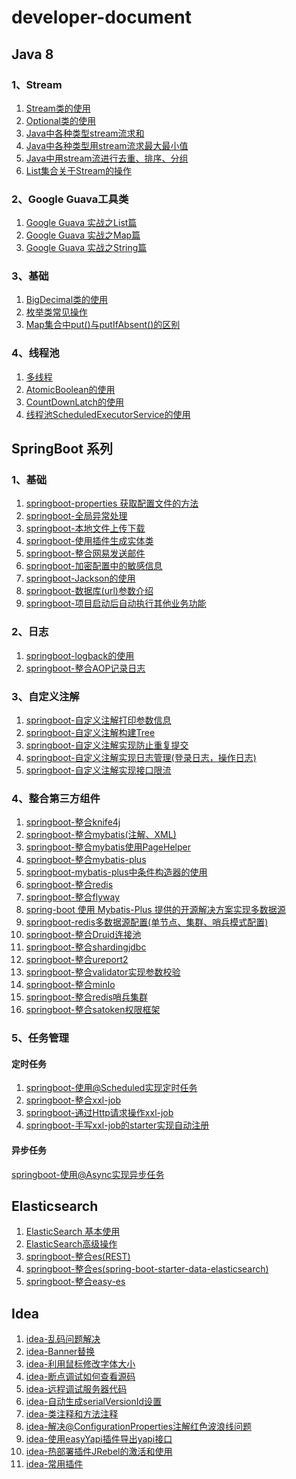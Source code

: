 # developer-document

## Java 8

### 1、Stream

1. [Stream类的使用](https://gitee.com/huanglei1111/developer-document/blob/master/java%208%20%E7%AC%94%E8%AE%B0/Stream/Stream%E7%B1%BB%E7%9A%84%E4%BD%BF%E7%94%A8.md)
2. [Optional类的使用](https://gitee.com/huanglei1111/developer-document/blob/master/java%208%20%E7%AC%94%E8%AE%B0/Stream/Optional%E7%B1%BB%E7%9A%84%E4%BD%BF%E7%94%A8.md)
3. [Java中各种类型stream流求和](https://gitee.com/huanglei1111/developer-document/blob/master/java%208%20%E7%AC%94%E8%AE%B0/Stream/Java%E4%B8%AD%E5%90%84%E7%A7%8D%E7%B1%BB%E5%9E%8B%E7%94%A8stream%E6%B5%81%E6%B1%82%E5%92%8C.md)
4. [Java中各种类型用stream流求最大最小值](https://gitee.com/huanglei1111/developer-document/blob/master/java%208%20%E7%AC%94%E8%AE%B0/Stream/Java%E4%B8%AD%E5%90%84%E7%A7%8D%E7%B1%BB%E5%9E%8B%E7%94%A8stream%E6%B5%81%E6%B1%82%E6%9C%80%E5%A4%A7%E5%80%BC%E6%9C%80%E5%B0%8F%E5%80%BC.md)
5. [ Java中用stream流进行去重、排序、分组](https://gitee.com/huanglei1111/developer-document/blob/master/java%208%20%E7%AC%94%E8%AE%B0/Stream/Java%E4%B8%AD%E7%94%A8stream%E6%B5%81%E8%BF%9B%E8%A1%8C%E5%8E%BB%E9%87%8D%E3%80%81%E6%8E%92%E5%BA%8F%E3%80%81%E5%88%86%E7%BB%84.md)
6. [ List集合关于Stream的操作](https://gitee.com/huanglei1111/developer-document/blob/master/java%208%20%E7%AC%94%E8%AE%B0/Stream/List%E9%9B%86%E5%90%88%E5%85%B3%E4%BA%8EStream%E7%9A%84%E6%93%8D%E4%BD%9C.md)

### 2、Google Guava工具类

1. [ Google Guava 实战之List篇](https://gitee.com/huanglei1111/developer-document/blob/master/java%208%20%E7%AC%94%E8%AE%B0/Guava%E5%B7%A5%E5%85%B7%E7%B1%BB/Google%20Guava%E5%AE%9E%E6%88%98%E4%B9%8BList%E7%AF%87.md)
2. [ Google Guava 实战之Map篇](https://gitee.com/huanglei1111/developer-document/blob/master/java%208%20%E7%AC%94%E8%AE%B0/Guava%E5%B7%A5%E5%85%B7%E7%B1%BB/Google%20Guava%E5%AE%9E%E6%88%98%E4%B9%8BMap%E7%AF%87.md)
3. [ Google Guava 实战之String篇](https://gitee.com/huanglei1111/developer-document/blob/master/java%208%20%E7%AC%94%E8%AE%B0/Guava%E5%B7%A5%E5%85%B7%E7%B1%BB/Google%20Guava%E5%AE%9E%E6%88%98%E4%B9%8BString%E7%AF%87.md)

### 3、基础

1. [ BigDecimal类的使用](https://gitee.com/huanglei1111/developer-document/blob/master/java%208%20%E7%AC%94%E8%AE%B0/base/BigDecima%E7%B1%BB%E7%9A%84%E4%BD%BF%E7%94%A8.md)
2. [ 枚举类常见操作](https://gitee.com/huanglei1111/developer-document/blob/master/java%208%20%E7%AC%94%E8%AE%B0/base/%E6%9E%9A%E4%B8%BE%E7%B1%BB%E7%9A%84%E5%B8%B8%E8%A7%81%E6%93%8D%E4%BD%9C.md)
3. [ Map集合中put()与putIfAbsent()的区别](https://gitee.com/huanglei1111/developer-document/blob/master/java%208%20%E7%AC%94%E8%AE%B0/base/Map%E9%9B%86%E5%90%88%E4%B8%ADput()%E4%B8%8EputIfAbsent()%E7%9A%84%E5%8C%BA%E5%88%AB.md)

### 4、线程池

1. [ 多线程](https://gitee.com/huanglei1111/developer-document/blob/master/java%208%20%E7%AC%94%E8%AE%B0/%E5%A4%9A%E7%BA%BF%E7%A8%8B/%E5%A4%9A%E7%BA%BF%E7%A8%8B%E4%BB%8B%E7%BB%8D.md)
2. [ AtomicBoolean的使用](https://gitee.com/huanglei1111/developer-document/blob/master/java%208%20%E7%AC%94%E8%AE%B0/%E5%A4%9A%E7%BA%BF%E7%A8%8B/AtomicBoolean%E7%9A%84%E4%BD%BF%E7%94%A8.md)
3. [ CountDownLatch的使用](https://gitee.com/huanglei1111/developer-document/blob/master/java%208%20%E7%AC%94%E8%AE%B0/%E5%A4%9A%E7%BA%BF%E7%A8%8B/%20CountDownLatch%E7%9A%84%E4%BD%BF%E7%94%A8.md)
4. [ 线程池ScheduledExecutorService的使用](https://gitee.com/huanglei1111/developer-document/blob/master/java%208%20%E7%AC%94%E8%AE%B0/%E5%A4%9A%E7%BA%BF%E7%A8%8B/%E7%BA%BF%E7%A8%8B%E6%B1%A0ScheduledExecutorService%E7%9A%84%E4%BD%BF%E7%94%A8.md)

## SpringBoot 系列

### 1、基础

1. [springboot-properties 获取配置文件的方法](https://gitee.com/huanglei1111/developer-document/blob/master/SpringBoot%20%E7%B3%BB%E5%88%97/springboot-properties%E8%AF%BB%E5%8F%96%E9%85%8D%E7%BD%AE%E6%96%87%E4%BB%B6.md)
2. [ springboot-全局异常处理](https://gitee.com/huanglei1111/developer-document/blob/master/SpringBoot%20%E7%B3%BB%E5%88%97/springboot-%E5%85%A8%E5%B1%80%E5%BC%82%E5%B8%B8%E5%A4%84%E7%90%86.md)
3. [ springboot-本地文件上传下载](https://gitee.com/huanglei1111/developer-document/blob/master/SpringBoot%20%E7%B3%BB%E5%88%97/springboot-%E6%9C%AC%E5%9C%B0%E6%96%87%E4%BB%B6%E4%B8%8A%E4%BC%A0%E4%B8%8B%E8%BD%BD.md)
4. [ springboot-使用插件生成实体类](https://gitee.com/huanglei1111/developer-document/blob/master/SpringBoot%20%E7%B3%BB%E5%88%97/springboot-%E4%BD%BF%E7%94%A8%E6%8F%92%E4%BB%B6%E7%94%9F%E6%88%90%E5%AE%9E%E4%BD%93%E7%B1%BB.md)
5. [springboot-整合网易发送邮件](https://gitee.com/huanglei1111/developer-document/blob/master/SpringBoot%20%E7%B3%BB%E5%88%97/springboot-%E5%8F%91%E9%80%81%E9%82%AE%E4%BB%B6.md)
6. [springboot-加密配置中的敏感信息](https://gitee.com/huanglei1111/developer-document/blob/master/SpringBoot%20%E7%B3%BB%E5%88%97/springboot-%E5%8A%A0%E5%AF%86%E9%85%8D%E7%BD%AE%E4%B8%AD%E7%9A%84%E6%95%8F%E6%84%9F%E4%BF%A1%E6%81%AF.md)
7. [springboot-Jackson的使用](https://gitee.com/huanglei1111/developer-document/blob/master/SpringBoot%20%E7%B3%BB%E5%88%97/springboot-Jackson%E7%9A%84%E4%BD%BF%E7%94%A8.md)
8. [springboot-数据库(url)参数介绍](https://gitee.com/huanglei1111/developer-document/blob/master/SpringBoot%20%E7%B3%BB%E5%88%97/springboot-%E6%95%B0%E6%8D%AE%E5%BA%93(url)%E5%8F%82%E6%95%B0%E4%BB%8B%E7%BB%8D.md)
9. [ springboot-项目启动后自动执行其他业务功能](https://gitee.com/huanglei1111/developer-document/blob/master/SpringBoot%20%E7%B3%BB%E5%88%97/springboot-%E9%A1%B9%E7%9B%AE%E5%90%AF%E5%8A%A8%E5%90%8E%E8%87%AA%E5%8A%A8%E6%89%A7%E8%A1%8C%E5%85%B6%E4%BB%96%E4%B8%9A%E5%8A%A1%E5%8A%9F%E8%83%BD.md)

### 2、日志

1. [ springboot-logback的使用](https://gitee.com/huanglei1111/developer-document/blob/master/SpringBoot%20%E7%B3%BB%E5%88%97/springboot-logback%E7%9A%84%E4%BD%BF%E7%94%A8.md)
2. [ springboot-整合AOP记录日志](https://gitee.com/huanglei1111/developer-document/blob/master/SpringBoot%20%E7%B3%BB%E5%88%97/springboot-%E6%95%B4%E5%90%88aop%E8%AE%B0%E5%BD%95%E6%97%A5%E5%BF%97.md)

### 3、自定义注解

1. [ springboot-自定义注解打印参数信息](https://gitee.com/huanglei1111/developer-document/blob/master/SpringBoot%20%E7%B3%BB%E5%88%97/springboot-%E8%87%AA%E5%AE%9A%E4%B9%89%E6%B3%A8%E8%A7%A3%E6%89%93%E5%8D%B0%E5%8F%82%E6%95%B0%E4%BF%A1%E6%81%AF.md)
2. [ springboot-自定义注解构建Tree](https://gitee.com/huanglei1111/developer-document/blob/master/SpringBoot%20%E7%B3%BB%E5%88%97/springboot-%E8%87%AA%E5%AE%9A%E4%B9%89%E6%B3%A8%E8%A7%A3%E6%9E%84%E5%BB%BATree.md)
3. [ springboot-自定义注解实现防止重复提交](https://gitee.com/huanglei1111/developer-document/blob/master/SpringBoot%20%E7%B3%BB%E5%88%97/springboot-%E8%87%AA%E5%AE%9A%E4%B9%89%E6%B3%A8%E8%A7%A3%E5%AE%9E%E7%8E%B0%E9%98%B2%E6%AD%A2%E9%87%8D%E5%A4%8D%E6%8F%90%E4%BA%A4.md)
4. [ springboot-自定义注解实现日志管理(登录日志，操作日志)](https://gitee.com/huanglei1111/developer-document/blob/master/SpringBoot%20%E7%B3%BB%E5%88%97/springboot-%E6%97%A5%E5%BF%97%E7%AE%A1%E7%90%86(%E7%99%BB%E5%BD%95%E6%97%A5%E5%BF%97%EF%BC%8C%E6%93%8D%E4%BD%9C%E6%97%A5%E5%BF%97).md)
5. [ springboot-自定义注解实现接口限流](https://gitee.com/huanglei1111/developer-document/blob/master/SpringBoot%20%E7%B3%BB%E5%88%97/springboot-%E8%87%AA%E5%AE%9A%E4%B9%89%E6%B3%A8%E8%A7%A3%E5%AE%9E%E7%8E%B0%E6%8E%A5%E5%8F%A3%E9%99%90%E6%B5%81.md)

### 4、整合第三方组件

1. [ springboot-整合knife4j](https://gitee.com/huanglei1111/developer-document/blob/master/SpringBoot%20%E7%B3%BB%E5%88%97/springboot-%E6%95%B4%E5%90%88knife4j.md)
2. [ springboot-整合mybatis(注解、XML)](https://gitee.com/huanglei1111/developer-document/blob/master/SpringBoot%20%E7%B3%BB%E5%88%97/springboot-%E6%95%B4%E5%90%88mybatis(%E6%B3%A8%E8%A7%A3%E3%80%81XML).md)
3. [ springboot-整合mybatis使用PageHelper](https://gitee.com/huanglei1111/developer-document/blob/master/SpringBoot%20%E7%B3%BB%E5%88%97/springboot-%E6%95%B4%E5%90%88mybatis%E4%BD%BF%E7%94%A8PageHelper.md)
4. [ springboot-整合mybatis-plus](https://gitee.com/huanglei1111/developer-document/blob/master/SpringBoot%20%E7%B3%BB%E5%88%97/springboot-%E6%95%B4%E5%90%88mybatis-plus.md)
5. [ springboot-mybatis-plus中条件构造器的使用](https://gitee.com/huanglei1111/developer-document/blob/master/SpringBoot%20%E7%B3%BB%E5%88%97/springboot-mybatis-plus%E6%9D%A1%E4%BB%B6%E6%9E%84%E9%80%A0%E5%99%A8%E7%9A%84%E4%BD%BF%E7%94%A8.md)
6. [springboot-整合redis](https://gitee.com/huanglei1111/developer-document/blob/master/SpringBoot%20%E7%B3%BB%E5%88%97/springboot-%E6%95%B4%E5%90%88redis.md)
7. [springboot-整合flyway](https://gitee.com/huanglei1111/developer-document/blob/master/SpringBoot%20%E7%B3%BB%E5%88%97/springboot-%E6%95%B4%E5%90%88flyway.md)
8. [spring-boot 使用 Mybatis-Plus 提供的开源解决方案实现多数据源](https://gitee.com/huanglei1111/developer-document/blob/master/SpringBoot%20%E7%B3%BB%E5%88%97/springboot-%E4%BD%BF%E7%94%A8mybatis-plus%E9%9B%86%E6%88%90%E5%A4%9A%E6%95%B0%E6%8D%AE%E6%BA%90.md)
9. [ springboot-redis多数据源配置(单节点、集群、哨兵模式配置)](https://gitee.com/huanglei1111/developer-document/blob/master/SpringBoot%20%E7%B3%BB%E5%88%97/springboot-redis%E5%A4%9A%E6%95%B0%E6%8D%AE%E6%BA%90%E9%85%8D%E7%BD%AE.md)
10. [ springboot-整合Druid连接池](https://gitee.com/huanglei1111/developer-document/blob/master/SpringBoot%20%E7%B3%BB%E5%88%97/springboot-%E6%95%B4%E5%90%88Druid%E8%BF%9E%E6%8E%A5%E6%B1%A0.md)
11. [ springboot-整合shardingjdbc](https://gitee.com/huanglei1111/developer-document/blob/master/SpringBoot%20%E7%B3%BB%E5%88%97/springboot-%E6%95%B4%E5%90%88shardingjdbc.md)
12. [springboot-整合ureport2](https://gitee.com/huanglei1111/developer-document/blob/master/SpringBoot%20%E7%B3%BB%E5%88%97/springboot-%E6%95%B4%E5%90%88ureport2.md)
13. [ springboot-整合validator实现参数校验](https://gitee.com/huanglei1111/developer-document/blob/master/SpringBoot%20%E7%B3%BB%E5%88%97/springboot-%E6%95%B4%E5%90%88validator%E5%AE%9E%E7%8E%B0%E5%8F%82%E6%95%B0%E6%A0%A1%E9%AA%8C.md)
14. [springboot-整合minIo](https://gitee.com/huanglei1111/developer-document/blob/master/SpringBoot%20%E7%B3%BB%E5%88%97/springboot-%E6%95%B4%E5%90%88minio.md)
15. [springboot-整合redis哨兵集群](https://gitee.com/huanglei1111/developer-document/blob/master/SpringBoot%20%E7%B3%BB%E5%88%97/springboot-%E6%95%B4%E5%90%88redis-sentinel.md)
16. [springboot-整合satoken权限框架](https://gitee.com/huanglei1111/developer-document/blob/master/SpringBoot%20%E7%B3%BB%E5%88%97/springboot-%E6%95%B4%E5%90%88satoken.md)

### 5、任务管理

#### 定时任务

1. [springboot-使用@Scheduled实现定时任务](https://gitee.com/huanglei1111/developer-document/blob/master/SpringBoot%20%E7%B3%BB%E5%88%97/springboot-%E5%AE%9E%E7%8E%B0%E5%AE%9A%E6%97%B6%E4%BB%BB%E5%8A%A1(scheduled).md)
2. [springboot-整合xxl-job](https://gitee.com/huanglei1111/developer-document/blob/master/SpringBoot%20%E7%B3%BB%E5%88%97/springboot-%E5%AE%9E%E7%8E%B0%E5%AE%9A%E6%97%B6%E4%BB%BB%E5%8A%A1(xxl-job).md)
3. [springboot-通过Http请求操作xxl-job](https://gitee.com/huanglei1111/developer-document/blob/master/SpringBoot%20%E7%B3%BB%E5%88%97/springboot-%E9%80%9A%E8%BF%87Http%E8%AF%B7%E6%B1%82%E6%93%8D%E4%BD%9Cxxl-job.md)
4. [springboot-手写xxl-job的starter实现自动注册](https://gitee.com/huanglei1111/developer-document/blob/master/SpringBoot%20%E7%B3%BB%E5%88%97/springboot-%E6%89%8B%E5%86%99xxl-job%E7%9A%84starter%E5%AE%9E%E7%8E%B0%E8%87%AA%E5%8A%A8%E6%B3%A8%E5%86%8C.md)

#### 异步任务

[ springboot-使用@Async实现异步任务](https://gitee.com/huanglei1111/developer-document/blob/master/SpringBoot%20%E7%B3%BB%E5%88%97/springboot-%E4%BD%BF%E7%94%A8@Async%E5%AE%9E%E7%8E%B0%E5%BC%82%E6%AD%A5%E4%BB%BB%E5%8A%A1.md)

## Elasticsearch

1. [ ElasticSearch 基本使用](https://gitee.com/huanglei1111/developer-document/blob/master/ElasticSearch/ElasticSearch%20%E5%85%A5%E9%97%A8.md)
2. [ ElasticSearch高级操作](https://gitee.com/huanglei1111/developer-document/blob/master/ElasticSearch/ElasticSearch%E9%AB%98%E7%BA%A7%E6%93%8D%E4%BD%9C.md)
3. [ springboot-整合es(REST)](https://gitee.com/huanglei1111/developer-document/blob/master/ElasticSearch/springboot-%E6%95%B4%E5%90%88es(REST).md)
4. [ springboot-整合es(spring-boot-starter-data-elasticsearch)](https://gitee.com/huanglei1111/developer-document/blob/master/ElasticSearch/springboot-%E6%95%B4%E5%90%88es.md)
5. [ springboot-整合easy-es](https://gitee.com/huanglei1111/developer-document/blob/master/ElasticSearch/springboot-%E6%95%B4%E5%90%88easy-es.md)

## Idea

1. [ idea-乱码问题解决](https://gitee.com/huanglei1111/developer-document/blob/master/idea/idea-%E4%B9%B1%E7%A0%81%E9%97%AE%E9%A2%98%E8%A7%A3%E5%86%B3.md)
2. [ idea-Banner替换](https://gitee.com/huanglei1111/developer-document/blob/master/idea/idea-Banner%E6%9B%BF%E6%8D%A2.md)
3. [ idea-利用鼠标修改字体大小](https://gitee.com/huanglei1111/developer-document/blob/master/idea/idea-%E5%88%A9%E7%94%A8%E9%BC%A0%E6%A0%87%E4%BF%AE%E6%94%B9%E5%AD%97%E4%BD%93%E5%A4%A7%E5%B0%8F.md)
4. [ idea-断点调试如何查看源码](https://gitee.com/huanglei1111/developer-document/blob/master/idea/idea-%E6%96%AD%E7%82%B9%E8%B0%83%E8%AF%95%E5%A6%82%E4%BD%95%E6%9F%A5%E7%9C%8B%E6%BA%90%E7%A0%81.md)
5. [ idea-远程调试服务器代码](https://gitee.com/huanglei1111/developer-document/blob/master/idea/idea-%E8%BF%9C%E7%A8%8B%E8%B0%83%E8%AF%95%E6%9C%8D%E5%8A%A1%E5%99%A8%E4%BB%A3%E7%A0%81.md)
6. [ idea-自动生成serialVersionId设置](https://gitee.com/huanglei1111/developer-document/blob/master/idea/idea-%E8%87%AA%E5%8A%A8%E7%94%9F%E6%88%90serialVersionId%E8%AE%BE%E7%BD%AE.md)
7. [ idea-类注释和方法注释](https://gitee.com/huanglei1111/developer-document/blob/master/idea/idea-%E7%B1%BB%E6%B3%A8%E9%87%8A%E5%92%8C%E6%96%B9%E6%B3%95%E6%B3%A8%E9%87%8A.md)
8. [ idea-解决@ConfigurationProperties注解红色波浪线问题](https://gitee.com/huanglei1111/developer-document/blob/master/idea/idea-%E8%A7%A3%E5%86%B3@ConfigurationProperties%E6%B3%A8%E8%A7%A3%E7%BA%A2%E8%89%B2%E6%B3%A2%E6%B5%AA%E7%BA%BF%E9%97%AE%E9%A2%98.md)
9. [ idea-使用easyYapi插件导出yapi接口](https://gitee.com/huanglei1111/developer-document/blob/master/idea/idea-%E4%BD%BF%E7%94%A8easyYapi%E6%8F%92%E4%BB%B6%E5%AF%BC%E5%87%BAyapi%E6%8E%A5%E5%8F%A3.md)
10. [ idea-热部署插件JRebel的激活和使用](https://gitee.com/huanglei1111/developer-document/blob/master/idea/idea-%E7%83%AD%E9%83%A8%E7%BD%B2%E6%8F%92%E4%BB%B6JRebel%E7%9A%84%E6%BF%80%E6%B4%BB%E5%92%8C%E4%BD%BF%E7%94%A8.md)
11. [idea-常用插件](https://gitee.com/huanglei1111/developer-document/blob/master/idea/idea-%E5%B8%B8%E7%94%A8%E6%8F%92%E4%BB%B6.md)

